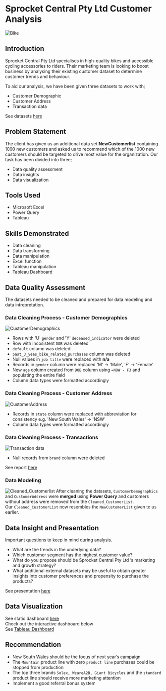 # Sprocket Central Pty Ltd Customer Analysis
![Bike](https://github.com/Josiahgare/Data-Analyst-Portfolio/assets/117512409/a169deb0-d0f2-4077-ac55-21dfcc5fe24d)

## Introduction
Sprocket Central Pty Ltd specialises in high-quality bikes and accessible cycling accessories to riders.
Their marketing team is looking to boost business by analysing their existing customer dataset to determine customer trends 
and behaviour.

To aid our analysis, we have been given three datasets to work with;  
* Customer Demographic
* Customer Address
* Transaction data

See datasets [here](https://docs.google.com/spreadsheets/d/1Yc3_HLV6ngxpU2UJlEg1dEltssffiK3n/edit?usp=sharing&ouid=110296809348029147838&rtpof=true&sd=true) 

## Problem Statement
The client has given us an additional data set **NewCustomerlist** containing 1000 new customers and asked us to recommend 
which of the 1000 new customers should be targeted to drive most value for the organization. Our task has been divided into 
three;  
* Data quality assessment
* Data insights
* Data visualization

## Tools Used
* Microsoft Excel
* Power Query
* Tableau

## Skills Demonstrated
* Data cleaning
* Data transforming
* Data manipulation
* Excel function
* Tableau manipulation
* Tableau Dashboard

## Data Quality Assessment
The datasets needed to be cleaned and prepared for data modeling and data intrepretation.
### Data Cleaning Process - Customer Demographics
![CustomerDemographics](https://github.com/Josiahgare/Data-Analyst-Portfolio/assets/117512409/5ca2d824-fc05-41ab-896b-3fcde0484182)
* Rows with 'U' `gender` and 'Y' `deceased_indicator` were deleted
* Row with incosistent `DOB` was deleted
* `default` column was deleted
* `past_3_yeas_bike_related_purchases` column was deleted
* Null values in `job title` were replaced with **n/a**
* Records in `gender` column were replaced 'M' &rarr; 'Male', 'F' &rarr; 'Female'
* New `age` column created from `DOB` column using `=NOW - F3`  and populating the entire field
* Column data types were formatted accordingly

### Data Cleaning Process - Customer Address
![CustomerAddress](https://github.com/Josiahgare/Data-Analyst-Portfolio/assets/117512409/3d013612-4e7c-4853-8276-609fd52888d3)
* Records in `state` column were replaced with abbreviation for consistency e.g. 'New South Wales' &rarr; 'NSW'
* Column data types were formatted accordingly

### Data Cleaning Process - Transactions
![Transaction data](https://github.com/Josiahgare/Data-Analyst-Portfolio/assets/117512409/d4e12d65-c736-45b1-b8aa-cd488822f676)
* Null records from `brand` column were deleted

See report [here](https://github.com/Josiahgare/Data-Analyst-Portfolio/KPMG-Virtual-Internship/blob/main/KPMG%20Virtual%20Internship/Data%20Quality%20Assessment.pdf)

### Data Modeling
![Cleaned_Customerlist](https://github.com/Josiahgare/Data-Analyst-Portfolio/assets/117512409/fc6151ad-78cf-4e14-8b15-3d9fae874a9c)
After cleaning the datasets, `CustomerDemographics` and `CustomerAddress` were **merged** using **Power Query** and customers without address were
removed from the `Cleaned_CustomerList`.  
Our `Cleaned_CustomerList` now resembles the `NewCustomerList` given to us earlier.

## Data Insight and Presentation
Important questions to keep in mind during analysis.
* What are the trends in the underlying data?
* Which customer segment has the highest customer value?
* What do you propose should be Sprocket Central Pty Ltd ’s marketing and growth strategy?
*	What additional external datasets may be useful to obtain greater insights into customer preferences and propensity to purchase the products?

See presentation [here](https://github.com/Josiahgare/Data-Analyst-Portfolio/blob/main/KPMG%20Virtual%20Internship/Data%20Insights.pdf)

## Data Visualization
See static dashboard [here](https://github.com/Josiahgare/Data-Analyst-Portfolio/blob/main/KPMG%20Virtual%20Internship/Data%20Visualization.png)  
Check out the interactive dashboard below  
See [Tableau Dashboard](https://public.tableau.com/app/profile/josiah.oghenegare/viz/SprocketCentralCustomerAnalysis_16849214653940/SummaryDashboard)

## Recommendation
* New South Wales should be the focus of next year’s campaign
* The `Mountain` product line with zero `product line` purchases could be stopped from production
* The top three brands `Solex, WeareA2B, Giant Bicycles` and the `standard` product line should receive more marketing attention
* Implement a good referral bonus system
